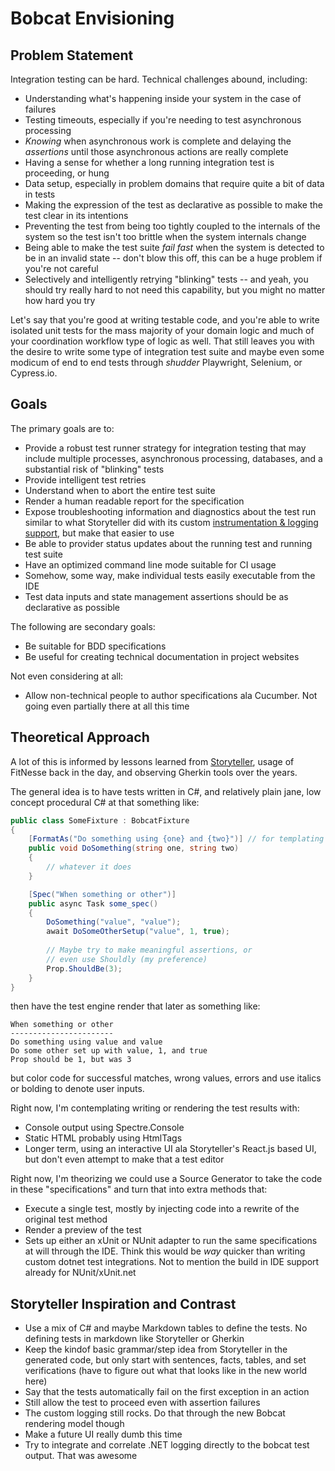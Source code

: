 # Bobcat Envisioning

## Problem Statement

Integration testing can be hard. Technical challenges abound, including:

* Understanding what's happening inside your system in the case of failures
* Testing timeouts, especially if you're needing to test asynchronous processing
* *Knowing* when asynchronous work is complete and delaying the *assertions* until those asynchronous actions are really complete
* Having a sense for whether a long running integration test is proceeding, or hung
* Data setup, especially in problem domains that require quite a bit of data in tests
* Making the expression of the test as declarative as possible to make the test clear in its intentions
* Preventing the test from being too tightly coupled to the internals of the system so the test isn't too brittle when the system internals change
* Being able to make the test suite *fail fast* when the system is detected to be in an invalid state -- don't blow this off, this can be a huge problem if you're not careful
* Selectively and intelligently retrying "blinking" tests -- and yeah, you should try really hard to not need this capability, but you might no matter how hard you try


Let's say that you're good at writing testable code, and you're able to write isolated unit tests for the mass majority
of your domain logic and much of your coordination workflow type of logic as well. That still leaves you with the desire
to write some type of integration test suite and maybe even some modicum of end to end tests through *shudder* Playwright,
Selenium, or Cypress.io.

## Goals

The primary goals are to:

* Provide a robust test runner strategy for integration testing that may include multiple processes, asynchronous processing,
  databases, and a substantial risk of "blinking" tests
* Provide intelligent test retries
* Understand when to abort the entire test suite
* Render a human readable report for the specification
* Expose troubleshooting information and diagnostics about the test run similar to what Storyteller did with its custom 
  [instrumentation & logging support](https://storyteller.github.io/documentation/using/instrumentation/), but make that easier to use
* Be able to provider status updates about the running test and running test suite
* Have an optimized command line mode suitable for CI usage
* Somehow, some way, make individual tests easily executable from the IDE
* Test data inputs and state management assertions should be as declarative as possible

The following are secondary goals:

* Be suitable for BDD specifications
* Be useful for creating technical documentation in project websites

Not even considering at all:

* Allow non-technical people to author specifications ala Cucumber. Not going even partially there at all this time


## Theoretical Approach

A lot of this is informed by lessons learned from [Storyteller](https://storyteller.github.io), usage of FitNesse back in the day, 
and observing Gherkin tools over the years. 


The general idea is to have tests written in C#, and relatively plain jane, low concept procedural C# at that something like:

```csharp
public class SomeFixture : BobcatFixture
{
    [FormatAs("Do something using {one} and {two}")] // for templating and rendering ala Storyteller or Gherkhin
    public void DoSomething(string one, string two)
    {
        // whatever it does
    }

    [Spec("When something or other")]
    public async Task some_spec()
    {
        DoSomething("value", "value");
        await DoSomeOtherSetup("value", 1, true);
        
        // Maybe try to make meaningful assertions, or 
        // even use Shouldly (my preference)
        Prop.ShouldBe(3);
    }
}
```

then have the test engine render that later as something like:

```
When something or other
-----------------------
Do something using value and value
Do some other set up with value, 1, and true
Prop should be 1, but was 3
```

but color code for successful matches, wrong values, errors and use italics or bolding to denote user inputs.

Right now, I'm contemplating writing or rendering the test results with:

* Console output using Spectre.Console
* Static HTML probably using HtmlTags
* Longer term, using an interactive UI ala Storyteller's React.js based UI, but don't even attempt to make that a test editor

Right now, I'm theorizing we could use a Source Generator to take the code in these "specifications" and turn that into
extra methods that:

* Execute a single test, mostly by injecting code into a rewrite of the original test method
* Render a preview of the test
* Sets up either an xUnit or NUnit adapter to run the same specifications at will through the IDE. Think this would be *way*
  quicker than writing custom dotnet test integrations. Not to mention the build in IDE support already for NUnit/xUnit.net

## Storyteller Inspiration and Contrast

* Use a mix of C# and maybe Markdown tables to define the tests. No defining tests in markdown like Storyteller or Gherkin
* Keep the kindof basic grammar/step idea from Storyteller in the generated code, but only start with sentences, facts, tables,
  and set verifications (have to figure out what that looks like in the new world here)
* Say that the tests automatically fail on the first exception in an action
* Still allow the test to proceed even with assertion failures
* The custom logging still rocks. Do that through the new Bobcat rendering model though
* Make a future UI really dumb this time
* Try to integrate and correlate .NET logging directly to the bobcat test output. That was awesome
